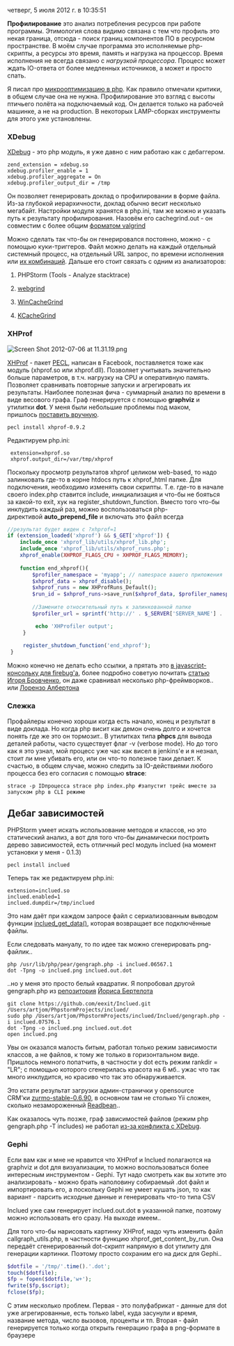 четверг, 5 июля 2012 г. в 10:35:51

**Профилирование** это анализ потребления ресурсов при работе программы. Этимология слова видимо связана с тем что профиль это некая граница, отсюда - поиск границ компонентов ПО в ресурсном пространстве. В моём случае программа это исполняемые php-скрипты, а ресурсы это время, память и нагрузка на процессор. Время исполнения не всегда связано с _нагрузкой процессора_. Процесс может ждать IO-ответа от более медленных источников, а может и просто спать.

Я писал про [микрооптимизацию в php](http://kurapov.name/rus/technology/web/php/php_speed/). Как правило отмечали критики, в общем случае она не нужна. Профилирование это взгляд с высоты птичьего полёта на подключаемый код. Он делается только на рабочей машинке, а не на production. В некоторых LAMP-сборках инструменты для этого уже установлены.

### XDebug

[XDebug](http://xdebug.org/docs/profiler) - это php модуль, я уже давно с ним работаю как с дебаггером.

```
zend_extension = xdebug.so
xdebug.profiler_enable = 1
xdebug.profiler_aggregate = On
xdebug.profiler_output_dir = /tmp
```

Он позволяет генерировать доклад о профилировании в форме файла. Из-за глубокой иерархичности, доклад обычно весит несколько мегабайт. Настройки модуля хранятся в php.ini, там же можно и указать путь к результату профилирования. Назовём его cachegrind.out - он совместим с более общим [форматом valgrind](http://valgrind.org/)

Можно сделать так что-бы он генерировался постоянно, можно - с помощью куки-триггеров. Файл можно делать на каждый отдельный системный процесс, на отдельный URL запрос, по времени исполнения или [их комбинаций](http://xdebug.org/docs/all_settings#trace_output_name). Дальше его стоит связать с одним из анализаторов:

1. PHPStorm (Tools - Analyze stacktrace)
2. [webgrind](http://code.google.com/p/webgrind/)  
    
3. [WinCacheGrind](http://sourceforge.net/projects/wincachegrind/)  
    
4. [KCacheGrind](http://kcachegrind.sourceforge.net/cgi-bin/show.cgi) 

### XHProf

![Screen Shot 2012-07-06 at 11.31.19.png](https://s3-eu-west-1.amazonaws.com/kurapov/image/thumb/2131.png "Screen Shot 2012-07-06 at 11.31.19.png")

[XHProf](https://github.com/facebook/xhprof/) - пакет [PECL](http://pecl.php.net/package/xhprof), написан в Facebook, поставляется тоже как модуль (xhprof.so или xhprof.dll). Позволяет учитывать значительно больше параметров, в т.ч. нагрузку на CPU и оперативную память. Позволяет сравнивать повторные запуски и агрегировать их результаты. Наиболее полезная фича - суммарный анализ по времени в виде весового графа. Граф генерируется с помощью **graphviz** и утилитки **dot**. У меня были небольшие проблемы под маком, пришлось [поставить вручную](http://www.ryandesign.com/graphviz/).

`pecl install xhprof-0.9.2`

Редактируем php.ini:

```
 extension=xhprof.so
 xhprof.output_dir=/var/tmp/xhprof 
```

Поскольку просмотр результатов xhprof целиком web-based, то надо залинковать где-то в корне htdocs путь к xhprof_html папке. Для подключения, необходимо изменять свои скрипты. Т.е. где-то в начале своего index.php ставится include, инициализация и что-бы не бояться за какой-то exit, хук на register_shutdown_function. Вместо того что-бы инклудить каждый раз, можно воспользоваться php-директивой **auto_prepend_file** и включать это файл всегда

```php
//результат будет виден с ?xhprof=1
if (extension_loaded('xhprof') && $_GET['xhprof']) {
    include_once 'xhprof_lib/utils/xhprof_lib.php';
    include_once 'xhprof_lib/utils/xhprof_runs.php';
    xhprof_enable(XHPROF_FLAGS_CPU + XHPROF_FLAGS_MEMORY);
    
    function end_xhprof(){
        $profiler_namespace = 'myapp'; // namespace вашего приложения
        $xhprof_data = xhprof_disable();
        $xhprof_runs = new XHProfRuns_Default();
        $run_id = $xhprof_runs->save_run($xhprof_data, $profiler_namespace);
        
        //Замените относительный путь к залинкованной папке
        $profiler_url = sprintf('http://' . $_SERVER['SERVER_NAME'] . '/xhprof/index.php?run=%s&source=%s', $run_id, $profiler_namespace);

         echo 'XHProfiler output';
     }
    
     register_shutdown_function('end_xhprof');
 }
```

Можно конечно не делать echo ссылки, а прятать это [в javascript-консольку для firebug'а](http://habrahabr.ru/post/145895/), более подробно советую почитать [статью Игоря Бровченко](http://tigor.com.ua/blog/2009/12/13/profiling-php-with-xhprof/), он даже сравнивал несколько php-фреймворков.. или [Лорензо Албертона](http://techportal.inviqa.com/2009/12/01/profiling-with-xhprof/)  

### Слежка

Профайлеры конечно хороши когда есть начало, конец и результат в виде доклада. Но когда php висит как демон очень долго и хочется понять где же это он тормозит.. В утилитках типа **phpcs** для вывода деталей работы, часто существует флаг -v (verbose mode). Но до того как я это узнал, мой процесс уже час как висел в jenkins'е и я незнал, стоит ли мне убивать его, или он что-то полезное таки делает. К счастью, в общем случае, можно следить за IO-действиями любого процесса без его согласия с помощью **strace**:

```
strace -p IDпроцесса strace php index.php #запустит трейс вместе за запуском php в CLI режиме 
```

## Дебаг зависимостей

PHPStorm умеет искать использование методов и классов, но это статический анализ, а вот для того что-бы динамически построить дерево зависимостей, есть отличный pecl модуль inclued (на момент установки у меня - 0.1.3)

```
pecl install inclued
```

Теперь так же редактируем php.ini:

```
extension=inclued.so
inclued.enabled=1
inclued.dumpdir=/tmp/inclued
```

Это нам даёт при каждом запросе файл с сериализованным выводом функции [inclued_get_data()](http://ee.php.net/manual/ru/function.inclued-get-data.php), которая возвращает все подключённые файлы.

Если следовать мануалу, то по идее так можно сгенерировать png-файлик..

```
php /usr/lib/php/pear/gengraph.php -i inclued.06567.1
dot -Tpng -o inclued.png inclued.out.dot
```

..но у меня это просто белый квадратик. Я попробовал другой gengraph.php из [репозитория](https://github.com/eexit/Inclued) [Йориса Бертелота](http://www.eexit.net/projects/inclued.html#setup)

```
git clone https://github.com/eexit/Inclued.git /Users/artjom/PhpstormProjects/inclued/ 
sudo php /Users/artjom/PhpstormProjects/inclued/Inclued/gengraph.php -i inclued.07576.1
dot -Tpng -o inclued.png inclued.out.dot
open inclued.png
```


Увы он оказался малость битым, работал только режим зависимости классов, а не файлов, к тому же только в горизонтальном виде. Пришлось немного попатчить, в частности у dot есть режим rankdir = "LR"; с помощью которого сгенерилась красота на 6 мб.. ужас что так много инклудится, но красиво что так это обнаруживается. 

Это кстати результат загрузки админ-странички у opensource CRM'ки [zurmo-stable-0.6.90](http://zurmo.org/download), в основном там не столько Yii сложен, сколько незамороженный [Readbean](http://redbeanphp.com/)..

Как оказалось чуть позже, граф зависимостей файлов (режим php gengraph.php -T includes) не работал [из-за конфликта с XDebug](http://stackoverflow.com/questions/4430864/using-inclued-php-pecl-extension).

### Gephi

Если вам как и мне не нравится что XHProf и Inclued полагаются на graphviz и dot для визуализации, то можно воспользоваться более интересным инструментом - Gephi. Тут надо смотреть как вы хотите это анализировать - можно брать наполовину собираемый .dot файл и импортировать его, а поскольку Gephi не умеет кушать json, то как вариант - парсить исходные данные и генерировать что-то типа CSV

Inclued уже сам генерирует inclued.out.dot в указанной папке, поэтому можно использовать его сразу. На выходе имеем..

Для того что-бы нарисовать картинку XHProf, надо чуть изменить файл callgraph_utils.php, в частности функцию xhprof_get_content_by_run. Она передаёт сгенерированный dot-скрипт напрямую в dot утилиту для генерации картинки. Поэтому просто сохраним его на диск для Gephi.. 

```php
$dotfile = '/tmp/'.time().'.dot';
touch($dotfile);
$fp = fopen($dotfile,'w+');
fwrite($fp,$script);
fclose($fp);
```

С этим несколько проблем. Первая - это полуфабрикат - данные для dot уже агрегированные, есть только label, куда засунули и время, название метода, число вызовов, проценты и тп. Вторая - файл генерируется только когда открыть генерацию графа в png-формате в браузере
